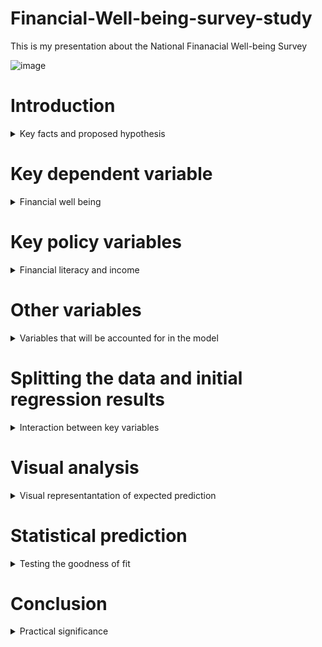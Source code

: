 # Financial-Well-being-survey-study
This is my presentation about the National Finanacial Well-being Survey

![image](https://user-images.githubusercontent.com/74316333/99918044-98bc3880-2d14-11eb-9390-48670dd9bb20.png)

# Introduction
<details>
  <summary>Key facts and proposed hypothesis</summary>
  
•The survey that I have analyzed for my project was developed in 2017 by the Consumer Financial Protection Bureau.

•The total number of respondents in the survey is 6,394, with the main study being fielded in late 2016.

•The main hypothesis that i will be testing in my research is that financial literacy is a better predictor of financial well being than income.
</details>


# Key dependent variable
<details>
  <summary>Financial well being</summary>
  
The key dependent variable that I will be observing is the Financial well being score.

Developed by the CFPB with the help of experts and consumers.


Represented as a number between 0-100, the scale does not have a clear cut-off point for good and bad scores, and extreme values are rare.

![image](https://user-images.githubusercontent.com/74316333/99919731-7976d880-2d1f-11eb-984f-42c4b9b8ab3b.png)
</details>

# Key policy variables
<details>
  <summary>Financial literacy and income</summary>
  

Represented as a number between 0-100, the scale does not have a clear cut-off point for good and bad scores, and extreme values are rare.
</details>

# Other variables
<details>
  <summary>Variables that will be accounted for in the model</summary>
  
The key dependent variable that I will be observing is the Financial well being score
</details>

# Splitting the data and initial regression results
<details>
  <summary>Interaction between key variables</summary>
  
The key dependent variable that I will be observing is the Financial well being score
</details>

# Visual analysis
<details>
  <summary>Visual representantation of expected prediction</summary>
  
The key dependent variable that I will be observing is the Financial well being score
</details>

# Statistical prediction
<details>
  <summary>Testing the goodness of fit</summary>
  
The key dependent variable that I will be observing is the Financial well being score
</details>

# Conclusion
<details>
  <summary>Practical significance</summary>
  
The key dependent variable that I will be observing is the Financial well being score
</details>
